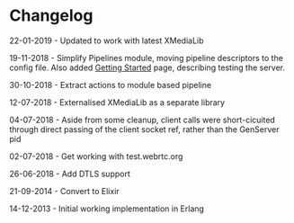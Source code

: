 # Changelog

22-01-2019 - Updated to work with latest XMediaLib

19-11-2018 - Simplify Pipelines module, moving pipeline descriptors to the config file. Also added [Getting Started](getting-started.md) page, describing testing the server.

30-10-2018 - Extract actions to module based pipeline

12-07-2018 - Externalised XMediaLib as a separate library

04-07-2018 - Aside from some cleanup, client calls were short-cicuited through direct passing of the client socket ref, rather than the GenServer pid

02-07-2018 - Get working with test.webrtc.org

26-06-2018 - Add DTLS support

21-09-2014 - Convert to Elixir

14-12-2013 - Initial working implementation in Erlang